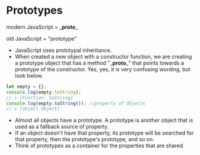 # Prototypes

modern JavaScript = \___proto___

old JavaScript = "prototype"


* JavaScript uses prototypal inheritance.
* When created a new object with a constructor function, we are creating a prototype object that has a method "\___proto___" that points towards a prototype of the constructor. Yes, yes, it is very confusing wording, but look below.

``` JavaScript
let empty = {};
console.log(empty.toString);
// > [Function: toString]
console.log(empty.toString()); //property of Objects
// > [object Object]
```

* Almost all objects have a prototype. A prototype is another object that is used as a fallback source of property.
* If an object doesn't have that property, its prototype will be searched for that property, then the prototype's prototype, and so on.
* Think of prototypes as a container for the properties that are shared

